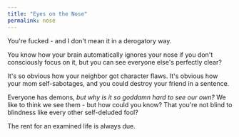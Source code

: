 ```yaml
---
title: "Eyes on the Nose"
permalink: nose
---
```


You're fucked - and I don't mean it in a derogatory way.

You know how your brain automatically ignores your nose if you don't consciously focus on it, but you can see everyone else's perfectly clear?

It's so obvious how your neighbor got character flaws. It's obvious how your mom self-sabotages, and you could destroy your friend in a sentence.

Everyone has demons, *but why is it so goddamn hard to see our own?* We like to think we see them - but how could you know? That you're not blind to blindness like every other self-deluded fool?

The rent for an examined life is always due.
